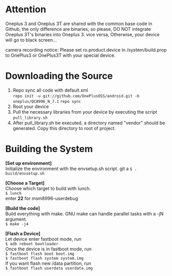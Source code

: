Attention
===
Oneplus 3 and Oneplus 3T are shared with the common base code in Github, the only difference are binaries,
so please, DO NOT integrate Oneplus 3T's binaries into Oneplus 3. vice versa, Otherwise, your device will go to black screen...

camera recording notice:
Please set ro.product.device in /system/build.prop to OnePlus3 or
OnePlus3T with your special device.

Downloading the Source  
===
1. Repo sync all code with default.xml  
   `repo init -u git://github.com/OnePlusOSS/android.git -b oneplus/QC8996_N_7.1`
   `repo sync`
2. Root your device  
3. Pull the necessary libraries from your device by executing the script `pull_library.sh`  
4. After pull_library.sh be executed, a directory  named "vendor" should be generated. Copy this directory to root of project.

Building the System  
===
**[Set up environment]**  
Initialize the environment with the envsetup.sh script.  git a
`$ . build/envsetup.sh`  

**[Choose a Target]**  
Choose which target to build with lunch.  
`$ lunch`  
      enter **22** for msm8996-userdebug

**[Build the code]**  
Build everything with make. GNU make can handle parallel tasks with a -jN argument.  
`$ make -j4`  

**[Flash a Device]**  
Let device enter fastboot mode, run  
`$ adb reboot bootloader`  
Once the device is in fastboot mode, run  
`$ fastboot flash boot boot.img`  
`$ fastboot flash system system.img`  
If you want flash new /data partition, run  
`$ fastboot flash userdata userdata.img`

